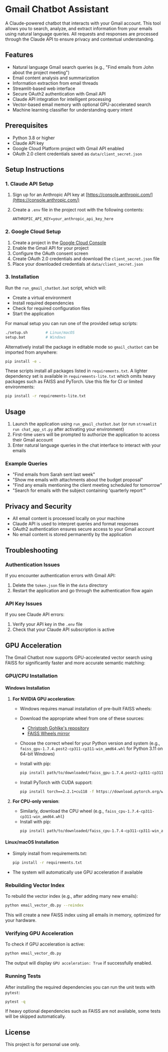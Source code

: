 # Gmail Chatbot Assistant

A Claude-powered chatbot that interacts with your Gmail account. This tool allows you to search, analyze, and extract information from your emails using natural language queries. All requests and responses are processed through the Claude API to ensure privacy and contextual understanding.

## Features

- Natural language Gmail search queries (e.g., "Find emails from John about the project meeting")
- Email content analysis and summarization
- Information extraction from email threads
- Streamlit-based web interface
- Secure OAuth2 authentication with Gmail API
- Claude API integration for intelligent processing
- Vector-based email memory with optional GPU-accelerated search
- Machine learning classifier for understanding query intent

## Prerequisites

- Python 3.8 or higher
- Claude API key
- Google Cloud Platform project with Gmail API enabled
- OAuth 2.0 client credentials saved as `data/client_secret.json`

## Setup Instructions

### 1. Claude API Setup

1. Sign up for an Anthropic API key at [https://console.anthropic.com/](https://console.anthropic.com/)
2. Create a `.env` file in the project root with the following contents:

   ```env
   ANTHROPIC_API_KEY=your_anthropic_api_key_here
   ```

### 2. Google Cloud Setup

1. Create a project in the [Google Cloud Console](https://console.cloud.google.com/)
2. Enable the Gmail API for your project
3. Configure the OAuth consent screen
4. Create OAuth 2.0 credentials and download the `client_secret.json` file
5. Place your downloaded credentials at `data/client_secret.json`

### 3. Installation

Run the `run_gmail_chatbot.bat` script, which will:

- Create a virtual environment
- Install required dependencies
- Check for required configuration files
- Start the application

For manual setup you can run one of the provided setup scripts:

```bash
./setup.sh        # Linux/macOS
setup.bat         # Windows
```

Alternatively install the package in editable mode so `gmail_chatbot` can be imported from anywhere:

```bash
pip install -e .
```

These scripts install all packages listed in `requirements.txt`.  A lighter dependency
set is available in `requirements-lite.txt` which omits heavy packages such as
FAISS and PyTorch.  Use this file for CI or limited environments:

```bash
pip install -r requirements-lite.txt
```

## Usage

1. Launch the application using `run_gmail_chatbot.bat`
   (or run `streamlit run chat_app_st.py` after activating your environment)
2. First-time users will be prompted to authorize the application to access their Gmail account
3. Enter natural language queries in the chat interface to interact with your emails

### Example Queries

- "Find emails from Sarah sent last week"
- "Show me emails with attachments about the budget proposal"
- "Find any emails mentioning the client meeting scheduled for tomorrow"
- "Search for emails with the subject containing 'quarterly report'"

## Privacy and Security

- All email content is processed locally on your machine
- Claude API is used to interpret queries and format responses
- OAuth2 authentication ensures secure access to your Gmail account
- No email content is stored permanently by the application

## Troubleshooting

### Authentication Issues

If you encounter authentication errors with Gmail API:

1. Delete the `token.json` file in the `data` directory
2. Restart the application and go through the authentication flow again

### API Key Issues

If you see Claude API errors:

1. Verify your API key in the `.env` file
2. Check that your Claude API subscription is active

## GPU Acceleration

The Gmail Chatbot now supports GPU-accelerated vector search using FAISS for significantly faster and more accurate semantic matching:

### GPU/CPU Installation

#### Windows Installation

1. **For NVIDIA GPU acceleration**:
   - Windows requires manual installation of pre-built FAISS wheels:
   - Download the appropriate wheel from one of these sources:
     - [Christoph Gohlke's repository](https://www.lfd.uci.edu/~gohlke/pythonlibs/#faiss)
     - [FAISS Wheels mirror](https://github.com/kyonifer/faiss-wheels/releases)
   - Choose the correct wheel for your Python version and system (e.g., `faiss_gpu-1.7.4.post2-cp311-cp311-win_amd64.whl` for Python 3.11 on 64-bit Windows)
   - Install with pip:

     ```bash
     pip install path/to/downloaded/faiss_gpu-1.7.4.post2-cp311-cp311-win_amd64.whl
     ```
   - Install PyTorch with CUDA support:
     ```bash
     pip install torch==2.2.1+cu118 -f https://download.pytorch.org/whl/torch_stable.html
     ```

2. **For CPU-only version**:
   - Similarly, download the CPU wheel (e.g., `faiss_cpu-1.7.4-cp311-cp311-win_amd64.whl`)
   - Install with pip:
     ```bash
     pip install path/to/downloaded/faiss_cpu-1.7.4-cp311-cp311-win_amd64.whl
     ```

#### Linux/macOS Installation

- Simply install from requirements.txt:
  ```bash
  pip install -r requirements.txt
  ```
- The system will automatically use GPU acceleration if available

### Rebuilding Vector Index

To rebuild the vector index (e.g., after adding many new emails):

```bash
python email_vector_db.py --reindex
```

This will create a new FAISS index using all emails in memory, optimized for your hardware.

### Verifying GPU Acceleration

To check if GPU acceleration is active:

```bash
python email_vector_db.py
```

The output will display `GPU acceleration: True` if successfully enabled.

### Running Tests

After installing the required dependencies you can run the unit tests with
`pytest`:

```bash
pytest -q
```

If heavy optional dependencies such as FAISS are not available, some tests will
be skipped automatically.

## License

This project is for personal use only.
